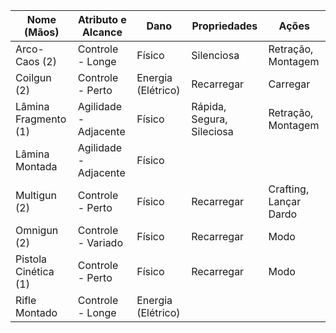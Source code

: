 | Nome (Mãos)          | Atributo e Alcance    | Dano               | Propriedades              | Ações                  |
| -------------------- | --------------------- | ------------------ | ------------------------- | ---------------------- |
| Arco-Caos (2)        | Controle - Longe      | Físico             | Silenciosa                | Retração, Montagem     |
| Coilgun (2)          | Controle - Perto      | Energia (Elétrico) | Recarregar                | Carregar               |
| Lâmina Fragmento (1) | Agilidade - Adjacente | Físico             | Rápida, Segura, Sileciosa | Retração, Montagem     |
| Lâmina Montada       | Agilidade - Adjacente | Físico             |                           |                        |
| Multigun (2)         | Controle - Perto      | Físico             | Recarregar                | Crafting, Lançar Dardo |
| Omnigun (2)          | Controle - Variado    | Físico             | Recarregar                | Modo                   |
| Pistola Cinética (1) | Controle - Perto      | Físico             | Recarregar                | Modo                   |
| Rifle Montado        | Controle - Longe      | Energia (Elétrico) |                           |                        |
